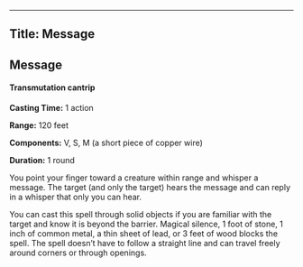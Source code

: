-------------------------
Title: Message
-------------------------

## Message

#### Transmutation cantrip


**Casting Time:** 1 action

**Range:** 120 feet

**Components:** V, S, M (a short piece of copper
wire)

**Duration:** 1 round


You point your finger toward a creature within range and whisper a
message. The target (and only the target) hears the message and can
reply in a whisper that only you can hear.

You can cast this spell through solid objects if you are familiar with
the target and know it is beyond the barrier. Magical silence, 1 foot of
stone, 1 inch of common metal, a thin sheet of lead, or 3 feet of wood
blocks the spell. The spell doesn’t have to follow a straight line and
can travel freely around corners or through openings.

